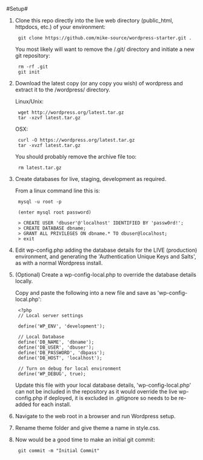 #Setup#

1. Clone this repo directly into the live web directory (public_html, httpdocs, etc.) of your environment:
        
        git clone https://github.com/mike-source/wordpress-starter.git .

    You most likely will want to remove the /.git/ directory and initiate a new git repository:

        rm -rf .git
        git init
        
2. Download the latest copy (or any copy you wish) of wordpress and extract it to the /wordpress/ directory.
	
	Linux/Unix:

        wget http://wordpress.org/latest.tar.gz
        tar -xzvf latest.tar.gz 
        
	OSX:
	
        curl -O https://wordpress.org/latest.tar.gz
        tar -xvzf latest.tar.gz
        
    You should probably remove the archive file too:
    
    	rm latest.tar.gz
		
		
3. Create databases for live, staging, development as required.

   From a linux command line this is:

        mysql -u root -p
        
        (enter mysql root password)
        
        > CREATE USER 'dbuser'@'localhost' IDENTIFIED BY 'passw0rd!';
        > CREATE DATABASE dbname;
        > GRANT ALL PRIVILEGES ON dbname.* TO dbuser@localhost;
        > exit

4. Edit wp-config.php adding the database details for the LIVE (production) environment, and generating the 'Authentication Unique Keys and Salts', as with a normal Wordpress install.  

5. (Optional) Create a wp-config-local.php to override the database details locally.  

    Copy and paste the following into a new file and save as 'wp-config-local.php':
	
        <?php 
        // Local server settings
 
        define('WP_ENV', 'development');
         
        // Local Database
        define('DB_NAME', 'dbname');
        define('DB_USER', 'dbuser');
        define('DB_PASSWORD', 'dbpass');
        define('DB_HOST', 'localhost');
         
        // Turn on debug for local environment
        define('WP_DEBUG', true);

	
    Update this file with your local database details, 'wp-config-local.php' can not be included in the repository as it would override the live wp-config.php if deployed, it is excluded in .gitignore so needs to be re-added for each install.

5. Navigate to the web root in a browser and run Wordpress setup.

6. Rename theme folder and give theme a name in style.css.

7. Now would be a good time to make an initial git commit:
        
        git commit -m "Initial Commit"
